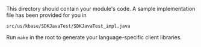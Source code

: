This directory should contain your module's code.
A sample implementation file has been provided for you in

```src/us/kbase/SDKJavaTest/SDKJavaTest_impl.java```

Run `make` in the root to generate your language-specific client libraries.

